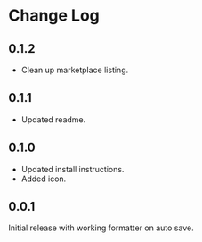 # Change Log

## 0.1.2

- Clean up marketplace listing.

## 0.1.1

- Updated readme.

## 0.1.0

- Updated install instructions.
- Added icon.

## 0.0.1

Initial release with working formatter on auto save.
